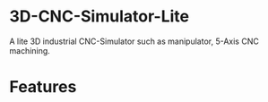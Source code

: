 # 3D-CNC-Simulator-Lite
A lite 3D industrial CNC-Simulator such as manipulator, 5-Axis CNC machining.

# Features
